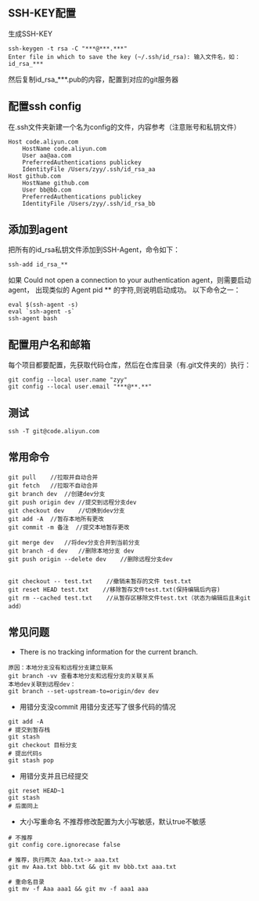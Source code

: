 ## SSH-KEY配置

生成SSH-KEY
```
ssh-keygen -t rsa -C "***@***.***"
Enter file in which to save the key (~/.ssh/id_rsa): 输入文件名，如：id_rsa_***
```
然后复制id_rsa_***.pub的内容，配置到对应的git服务器

## 配置ssh config
在.ssh文件夹新建一个名为config的文件，内容参考（注意账号和私钥文件）
```
Host code.aliyun.com
    HostName code.aliyun.com
    User aa@aa.com
    PreferredAuthentications publickey
    IdentityFile /Users/zyy/.ssh/id_rsa_aa
Host github.com
    HostName github.com
    User bb@bb.com
    PreferredAuthentications publickey
    IdentityFile /Users/zyy/.ssh/id_rsa_bb
```

## 添加到agent
把所有的id_rsa私钥文件添加到SSH-Agent，命令如下：
```
ssh-add id_rsa_**
```
如果 Could not open a connection to your authentication agent，则需要启动agent，
出现类似的 Agent pid ** 的字符,则说明启动成功。
以下命令之一：
```
eval $(ssh-agent -s)
eval `ssh-agent -s`
ssh-agent bash
```

## 配置用户名和邮箱
每个项目都要配置，先获取代码仓库，然后在仓库目录（有.git文件夹的）执行：
```
git config --local user.name "zyy"
git config --local user.email "***@**.**"
```

## 测试
```
ssh -T git@code.aliyun.com
```

## 常用命令
```
git pull    //拉取并自动合并
git fetch   //拉取不自动合并
git branch dev  //创建dev分支
git push origin dev //提交到远程分支dev
git checkout dev    //切换到dev分支
git add -A  //暂存本地所有更改
git commit -m 备注  //提交本地暂存更改

git merge dev   //将dev分支合并到当前分支
git branch -d dev   //删除本地分支 dev
git push origin --delete dev    //删除远程分支dev


git checkout -- test.txt    //撤销未暂存的文件 test.txt
git reset HEAD test.txt    //移除暂存文件test.txt(保持编辑后内容)
git rm --cached test.txt    //从暂存区移除文件test.txt（状态为编辑后且未git add）

```

## 常见问题
- There is no tracking information for the current branch.
```text
原因：本地分支没有和远程分支建立联系
git branch -vv 查看本地分支和远程分支的关联关系
本地dev关联到远程dev：
git branch --set-upstream-to=origin/dev dev
```

- 用错分支没commit
用错分支还写了很多代码的情况
```shell
git add -A
# 提交到暂存栈
git stash
git checkout 目标分支
# 提出代码s
git stash pop
```

- 用错分支并且已经提交
```shell
git reset HEAD~1 
git stash
# 后面同上
```

- 大小写重命名
不推荐修改配置为大小写敏感，默认true不敏感
```shell
# 不推荐
git config core.ignorecase false

# 推荐，执行两次 Aaa.txt-> aaa.txt
git mv Aaa.txt bbb.txt && git mv bbb.txt aaa.txt

# 重命名目录
git mv -f Aaa aaa1 && git mv -f aaa1 aaa


```